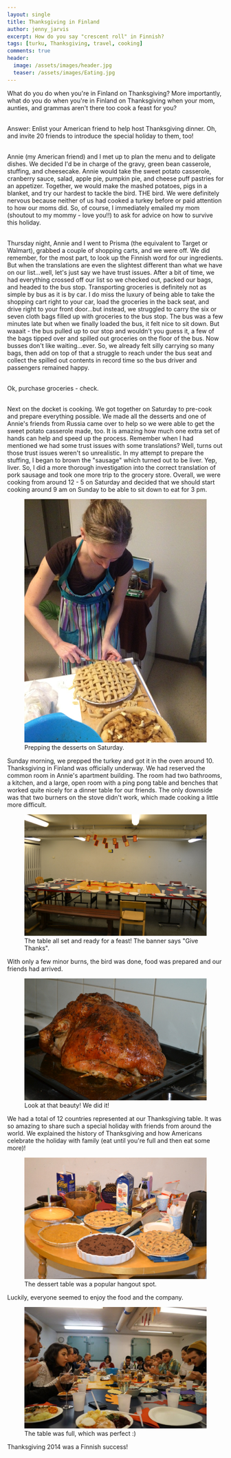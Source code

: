 ```yaml
---
layout: single
title: Thanksgiving in Finland
author: jenny_jarvis
excerpt: How do you say "crescent roll" in Finnish?
tags: [turku, Thanksgiving, travel, cooking]
comments: true
header:
  image: /assets/images/header.jpg
  teaser: /assets/images/Eating.jpg
---
```


What do you do when you're in Finland on Thanksgiving? More importantly, what do you do when you're in Finland on Thanksgiving when your mom, aunties, and grammas aren't there too cook a feast for you?

<br>Answer: Enlist your American friend to help host Thanksgiving dinner. Oh, and invite 20 friends to introduce the special holiday to them, too!

<br>Annie (my American friend) and I met up to plan the menu and to deligate dishes. We decided I'd be in charge of the gravy, green bean casserole, stuffing, and cheesecake. Annie would take the sweet potato casserole, cranberry sauce, salad, apple pie, pumpkin pie, and cheese puff pastries for an appetizer. Together, we would make the mashed potatoes, pigs in a blanket, and try our hardest to tackle the bird. THE bird. We were definitely nervous because neither of us had cooked a turkey before or paid attention to how our moms did. So, of course, I immediately emailed my mom (shoutout to my mommy - love you!!) to ask for advice on how to survive this holiday.

<br>Thursday night, Annie and I went to Prisma (the equivalent to Target or Walmart), grabbed a couple of shopping carts, and we were off. We did remember, for the most part, to look up the Finnish word for our ingredients. But when the translations are even the slightest different than what we have on our list...well, let's just say we have trust issues. After a bit of time, we had everything crossed off our list so we checked out, packed our bags, and headed to the bus stop. Transporting groceries is definitely not as simple by bus as it is by car. I do miss the luxury of being able to take the shopping cart right to your car, load the groceries in the back seat, and drive right to your front door...but instead, we struggled to carry the six or seven cloth bags filled up with groceries to the bus stop. The bus was a few minutes late but when we finally loaded the bus, it felt nice to sit down. But waaait - the bus pulled up to our stop and wouldn't you guess it, a few of the bags tipped over and spilled out groceries on the floor of the bus. Now busses don't like waiting...ever. So, we already felt silly carrying so many bags, then add on top of that a struggle to reach under the bus seat and collect the spilled out contents in record time so the bus driver and passengers remained happy.

<br>Ok, purchase groceries - check.

<br>Next on the docket is cooking. We got together on Saturday to pre-cook and prepare everything possible. We made all the desserts and one of Annie's friends from Russia came over to help so we were able to get the sweet potato casserole made, too. It is amazing how much one extra set of hands can help and speed up the process. Remember when I had mentioned we had some trust issues with some translations? Well, turns out those trust issues weren't so unrealistic. In my attempt to prepare the stuffing, I began to brown the "sausage" which turned out to be liver. Yep, liver. So, I did a more thorough investigation into the correct translation of pork sausage and took one more trip to the grocery store. Overall, we were cooking from around 12 - 5 on Saturday and decided that we should start cooking around 9 am on Sunday to be able to sit down to eat for 3 pm.

<figure>
    <a href="/assets/images/prepping.jpg"><img src="/assets/images/prepping.jpg"></a>
    <figcaption> Prepping the desserts on Saturday. </figcaption>
</figure>

Sunday morning, we prepped the turkey and got it in the oven around 10. Thanksgiving in Finland was officially underway. We had reserved the common room in Annie's apartment building. The room had two bathrooms, a kitchen, and a large, open room with a ping pong table and benches that worked quite nicely for a dinner table for our friends. The only downside was that two burners on the stove didn't work, which made cooking a little more difficult.

<figure>
    <a href="/assets/images/Table.JPG"><img src="/assets/images/Table.JPG"></a>
    <figcaption> The table all set and ready for a feast! The banner says "Give Thanks". </figcaption>
</figure>

With only a few minor burns, the bird was done, food was prepared and our friends had arrived.

<figure>
    <a href="/assets/images/Turkey.JPG"><img src="/assets/images/Turkey.JPG"></a>
    <figcaption> Look at that beauty! We did it! </figcaption>
</figure>

We had a total of 12 countries represented at our Thanksgiving table. It was so amazing to share such a special holiday with friends from around the world. We explained the history of Thanksgiving and how Americans celebrate the holiday with family (eat until you're full and then eat some more)!

<figure>
    <a href="/assets/images/Desserts.JPG"><img src="/assets/images/Desserts.JPG"></a>
    <figcaption> The dessert table was a popular hangout spot. </figcaption>
</figure>

Luckily, everyone seemed to enjoy the food and the company.

<figure>
    <a href="/assets/images/Eating.jpg"><img src="/assets/images/Eating.jpg"></a>
    <figcaption> The table was full, which was perfect :) </figcaption>
</figure>

Thanksgiving 2014 was a Finnish success!
